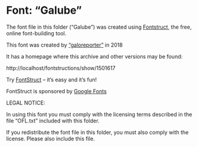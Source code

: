﻿# Font: “Galube”

The font file in this folder (“Galube”) was created using [Fontstruct](https://fontstruct.com), the free, online font-building tool.

This font was created by [“galoreporter”](http://localhost/fontstructors/1322007/galoreporter) in 2018

It has a homepage where this archive and other versions may be found: 

http://localhost/fontstructions/show/1501617


Try [FontStruct](https://fontstruct.com) – it’s easy and it’s fun!

FontStruct is sponsored by [Google Fonts](https://fonts.google.com)

LEGAL NOTICE:

In using this font you must comply with the licensing terms
described in the file “OFL.txt” included with this folder.

If you redistribute the font file in this folder, you must also
comply with the license.  Please also include this file.
